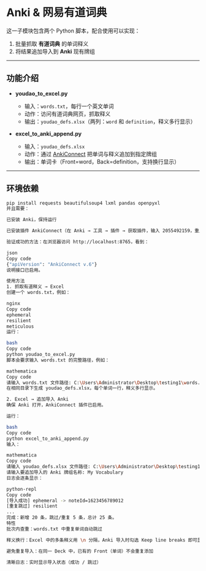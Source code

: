 # Anki & 网易有道词典

这一子模块包含两个 Python 脚本，配合使用可以实现：  
1. 批量抓取 **有道词典** 的单词释义  
2. 将结果追加导入到 **Anki** 现有牌组  

---

## 功能介绍

- **youdao_to_excel.py**  
  - 输入：`words.txt`，每行一个英文单词  
  - 动作：访问有道词典网页，抓取释义  
  - 输出：`youdao_defs.xlsx`（两列：`word` 和 `definition`，释义多行显示）

- **excel_to_anki_append.py**  
  - 输入：`youdao_defs.xlsx`  
  - 动作：通过 [AnkiConnect](https://ankiweb.net/shared/info/2055492159) 把单词与释义追加到指定牌组  
  - 输出：单词卡（Front=word，Back=definition，支持换行显示）  

---

## 环境依赖

```bash
pip install requests beautifulsoup4 lxml pandas openpyxl
并且需要：

已安装 Anki，保持运行

已安装插件 AnkiConnect（在 Anki → 工具 → 插件 → 获取插件，输入 2055492159，重启 Anki）

验证成功的方法：在浏览器访问 http://localhost:8765，看到：

json
Copy code
{"apiVersion": "AnkiConnect v.6"}
说明接口已启用。

使用方法
1. 抓取有道释义 → Excel
创建一个 words.txt，例如：

nginx
Copy code
ephemeral
resilient
meticulous
运行：

bash
Copy code
python youdao_to_excel.py
脚本会要求输入 words.txt 的完整路径，例如：

mathematica
Copy code
请输入 words.txt 文件路径: C:\Users\Administrator\Desktop\testing1\words.txt
在相同目录下生成 youdao_defs.xlsx，每个单词一行，释义多行显示。

2. Excel → 追加导入 Anki
确保 Anki 打开，AnkiConnect 插件已启用。

运行：

bash
Copy code
python excel_to_anki_append.py
输入：

mathematica
Copy code
请输入 youdao_defs.xlsx 文件路径: C:\Users\Administrator\Desktop\testing1\youdao_defs.xlsx
请输入要追加导入的 Anki 牌组名称: My Vocabulary
日志会逐条显示：

python-repl
Copy code
[导入成功] ephemeral -> noteId=1623456789012
[重复跳过] resilient
...
完成：新增 20 条，跳过/重复 5 条，总计 25 条。
特性
批次内查重：words.txt 中重复单词自动跳过

释义换行：Excel 中的多条释义用 \n 分隔，Anki 导入时勾选 Keep line breaks 即可显示为多行

避免重复导入：在同一 Deck 中，已有的 Front（单词）不会重复添加

清晰日志：实时显示导入状态（成功 / 跳过）
